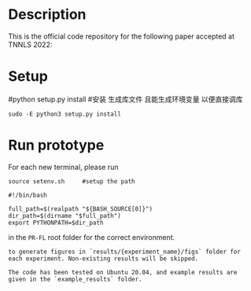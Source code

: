 # Description
This is the official code repository for the following paper accepted at TNNLS 2022:

# Setup
#python setup.py install #安装 生成库文件 且能生成环境变量 以便直接调库

```python3
sudo -E python3 setup.py install
```

# Run prototype 
For each new terminal, please run
```shell
source setenv.sh     #setup the path
```
```
#!/bin/bash

full_path=$(realpath "${BASH_SOURCE[0]}")
dir_path=$(dirname "$full_path")
export PYTHONPATH=$dir_path

```


in the `PR-FL` root folder for the correct environment.



```
to generate figures in `results/{experiment_name}/figs` folder for each experiment. Non-existing results will be skipped.

The code has been tested on Ubuntu 20.04, and example results are given in the `example_results` folder.
